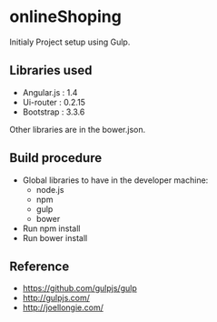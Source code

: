 # onlineShoping
Initialy Project setup using Gulp.

## Libraries used
* Angular.js : 1.4
* Ui-router : 0.2.15
* Bootstrap : 3.3.6

Other libraries are in the bower.json. 

## Build procedure
* Global libraries to have in the developer machine:
    - node.js
    - npm
    - gulp 
    - bower
* Run npm install
* Run bower install

## Reference
* https://github.com/gulpjs/gulp
* http://gulpjs.com/
* http://joellongie.com/



